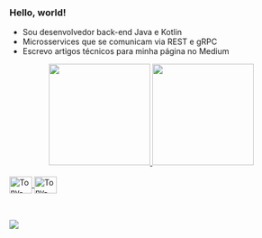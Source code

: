 ### Hello, world!

- Sou desenvolvedor back-end Java e Kotlin
- Microsservices que se comunicam via REST e gRPC
- Escrevo artigos técnicos para minha página no Medium
<div align="center">
  <a href="https://github.com/tonyals">
  <img height="180em" src="https://github-readme-stats.vercel.app/api/top-langs/?username=tonyals&layout=compact&langs_count=7&theme=dracula"/>
  <img height="180em" src="https://github-readme-stats.vercel.app/api?username=tonyals&show_icons=true&theme=dracula&include_all_commits=true&count_private=true"/>
</div>
  
<div style="display: inline_block"><br>
  <img align="center" alt="Tony-Kotlin" height="30" width="40" src="https://cdn.jsdelivr.net/gh/devicons/devicon/icons/kotlin/kotlin-original.svg">
  <img align="center" alt="Tony-Java" height="30" width="40" src="https://cdn.jsdelivr.net/gh/devicons/devicon/icons/java/java-original.svg">
</div>
  
##
<div style="display: inline_block"><br>
  <a href="https://www.linkedin.com/in/tonyluzsilva" target="_blank"><img src="https://img.shields.io/badge/-LinkedIn-%230077B5?style=for-the-      badge&logo=linkedin&logoColor=white" target="_blank"></a>
  <a href="https://tonyaugusto.medium.com/" target="_blank"></a> 
</div>
